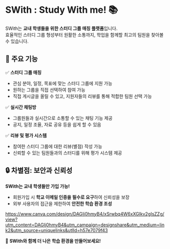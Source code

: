 # SWith : Study With me! 📚  

SWith는 **교내 학생들을 위한 스터디 그룹 매칭 플랫폼**입니다.  
효율적인 스터디 그룹 형성부터 원활한 소통까지, 학업을 함께할 최고의 팀원을 찾아볼 수 있습니다. 


## 🚀 주요 기능  

✅ **스터디 그룹 매칭**  
- 관심 분야, 일정, 목표에 맞는 스터디 그룹에 지원 가능
- 원하는 그룹을 직접 선택하여 참여 가능
- 직접 게시글을 올릴 수 있고, 지원자들의 리뷰를 통해 적합한 팀원 선택 가능

✅ **실시간 채팅방**  
- 그룹원들과 실시간으로 소통할 수 있는 채팅 기능 제공  
- 공지, 일정 조율, 자료 공유 등을 쉽게 할 수 있음  

✅ **리뷰 및 평가 시스템**  
- 참여한 스터디 그룹에 대한 리뷰(별점) 작성 가능  
- 신뢰할 수 있는 팀원들과의 스터디를 위해 평가 시스템 제공  

## 🔒 차별점: 보안과 신뢰성  
**SWith는 교내 학생들만 가입 가능!**  
- 회원가입 시 **학교 이메일 인증을 필수로 요구**하여 신뢰성을 보장  
- 외부 사용자의 접근을 제한하여 **안전한 학습 환경 조성**

https://www.canva.com/design/DAGIj0hmyB4/xSrwbq4W6xXGlkv2gIsZZg/view?utm_content=DAGIj0hmyB4&utm_campaign=designshare&utm_medium=link2&utm_source=uniquelinks&utlId=h57e7079f43


📌 **SWith와 함께 더 나은 학습 환경을 만들어보세요!**  
